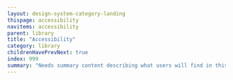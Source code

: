 ```yaml
---
layout: design-system-category-landing
thispage: accessibility
navitems: accessibility
parent: library
title: "Accessibility"
category: library
childrenHavePrevNext: true
index: 999
summary: "Needs summary content describing what users will find in this category"
---
```

